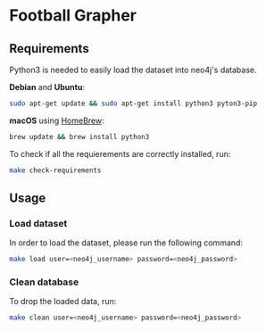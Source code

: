 # Football Grapher

## Requirements
Python3 is needed to easily load the dataset into neo4j's database.

__Debian__ and __Ubuntu__:
```sh
sudo apt-get update && sudo apt-get install python3 pyton3-pip
```

__macOS__ using [HomeBrew](https://brew.sh/):
```sh
brew update && brew install python3
```

To check if all the requierements are correctly installed, run:
```sh
make check-requirements
```

## Usage
### Load dataset
In order to load the dataset, please run the following command:
```sh
make load user=<neo4j_username> password=<neo4j_password>
```

### Clean database
To drop the loaded data, run:
```sh
make clean user=<neo4j_username> password=<neo4j_password>
```
